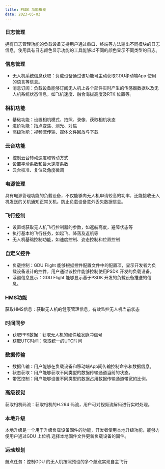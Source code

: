 ```yaml
---
title: PSDK 功能概览
date: 2023-05-03
---
```




### 日志管理 

拥有日志管理功能的负载设备支持用户通过串口、终端等方法输出不同模块的日志信息，使用具有日志颜色显示功能的工具能够以不同的颜色显示不同类型的日志。

### 信息管理

- 无人机系统信息获取：负载设备通过该功能可主动获取GDU移动端App 使用的语言等信息。
- 消息订阅：负载设备能够订阅无人机上各个部件实时产生的传感器数据以及无人机系统状态信息，如飞机速度、融合海拔高度及RTK 位置等。

### 相机功能

- 基础功能：设置相机模式、拍照、录像、获取相机状态
- 进阶功能：指点变焦、测光、对焦
- 高级功能：视频流传输、媒体文件回放与下载

### 云台功能

- 控制云台转动速度和转动方式
- 设置平滑系数和最大速度系数
- 云台校准、复位及角度微调

### 电源管理

具有电源管理功能的负载设备，不仅能够向无人机申请较高的功率，还能接收无人机发送的关机通知正常关机，防止负载设备意外丢失数据信息。

### 飞行控制

- 设置或获取无人机飞行控制器的参数，如返航高度，避障状态等
- 执行基本的飞行任务，如起飞、降落及返航等
- 无人机基础控制功能，如速度控制、姿态控制和位置控制

### 自定义控件

- 负载控制：GDU Flight 能够根据控件配置文件中的配置项，显示开发者为负载设备设计的控件，用户通过该控件能够控制使用PSDK 开发的负载设备。
- 浮窗信息显示：GDU Flight 能够显示基于PSDK 开发的负载设备推送的信息。

### HMS功能

获取HMS信息：获取无人机的健康管理信息，有效监控无人机当前状态

### 时间同步

- 获取PPS数据：获取无人机的硬件触发脉冲信号
- 获取UTC时间：获取统一的UTC时间

### 数据传输

- 数据传输：用户能够在负载设备和移动端App间传输控制命令和数据信息。
- 状态获取：用户能够获取不同类型的数据传输通道当前的状态。
- 带宽控制：用户能够设置不同类型的数据占用数据传输通道带宽的比例。

### 高级视觉

获取相机码流：获取相机的H.264 码流，用户可对视频流解码进行实时处理。

### 本地升级

本地升级是一个用于升级负载设备固件的功能，开发者使用本地升级功能，能够方便用户通过GDU 上位机 选择本地固件文件更新负载设备的固件。

### 运动规划

航点任务：控制GDU 的无人机按照预设的多个航点实现自主飞行
